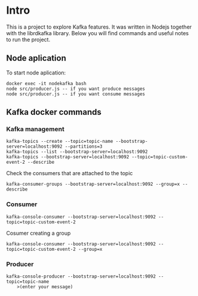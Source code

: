 # Intro
This is a project to explore Kafka features. It was written in Nodejs together with the librdkafka library.
Below you will find commands and useful notes to run the project.

## Node aplication
To start node aplication:
```
docker exec -it nodekafka bash
node src/producer.js -- if you want produce messages
node src/producer.js -- if you want consume messages
```

## Kafka docker commands

### Kafka management
```
kafka-topics --create --topic=topic-name --bootstrap-server=localhost:9092 --partitions=3
kafka-topics --list --bootstrap-server=localhost:9092
kafka-topics --bootstrap-server=localhost:9092 --topic=topic-custom-event-2 --describe
```

Check the consumers that are attached to the topic
```
kafka-consumer-groups --bootstrap-server=localhost:9092 --group=x --describe
```

### Consumer
```
kafka-console-consumer --bootstrap-server=localhost:9092 --topic=topic-custom-event-2
```

Cosumer creating a group
```
kafka-console-consumer --bootstrap-server=localhost:9092 --topic=topic-custom-event-2 --group=x
```

### Producer
```
kafka-console-producer --bootstrap-server=localhost:9092 --topic=topic-name
    >(enter your message)
```
